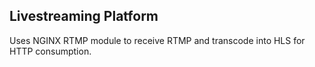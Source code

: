 ## Livestreaming Platform

Uses NGINX RTMP module to receive RTMP and transcode into HLS for HTTP consumption.